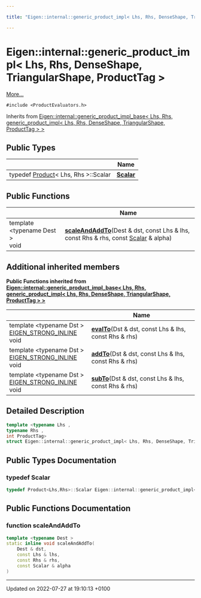 ```yaml
---

title: "Eigen::internal::generic_product_impl< Lhs, Rhs, DenseShape, TriangularShape, ProductTag >"

---
```


# Eigen::internal::generic_product_impl< Lhs, Rhs, DenseShape, TriangularShape, ProductTag >



 [More...](#detailed-description)


`#include <ProductEvaluators.h>`

Inherits from [Eigen::internal::generic_product_impl_base< Lhs, Rhs, generic_product_impl< Lhs, Rhs, DenseShape, TriangularShape, ProductTag > >](http://example.org/classes/structeigen_1_1internal_1_1generic__product__impl__base/)

## Public Types

|                | Name           |
| -------------- | -------------- |
| typedef <a href="http://example.org/classes/classeigen_1_1product/">Product</a>< Lhs, Rhs >::Scalar | **[Scalar](http://example.org/classes/structeigen_1_1internal_1_1generic__product__impl_3_01lhs_00_01rhs_00_01denseshape_00_01triangularshape_00_01producttag_01_4/#typedef-scalar)**  |

## Public Functions

|                | Name           |
| -------------- | -------------- |
| template <typename Dest \> <br>void | **[scaleAndAddTo](http://example.org/classes/structeigen_1_1internal_1_1generic__product__impl_3_01lhs_00_01rhs_00_01denseshape_00_01triangularshape_00_01producttag_01_4/#function-scaleandaddto)**(Dest & dst, const Lhs & lhs, const Rhs & rhs, const <a href="http://example.org/classes/structeigen_1_1internal_1_1generic__product__impl_3_01lhs_00_01rhs_00_01denseshape_00_01triangularshape_00_01producttag_01_4/#typedef-scalar">Scalar</a> & alpha) |

## Additional inherited members

**Public Functions inherited from [Eigen::internal::generic_product_impl_base< Lhs, Rhs, generic_product_impl< Lhs, Rhs, DenseShape, TriangularShape, ProductTag > >](http://example.org/classes/structeigen_1_1internal_1_1generic__product__impl__base/)**

|                | Name           |
| -------------- | -------------- |
| template <typename Dst \> <br><a href="http://example.org/files/macros_8h/#define-eigen-strong-inline">EIGEN_STRONG_INLINE</a> void | **[evalTo](http://example.org/classes/structeigen_1_1internal_1_1generic__product__impl__base/#function-evalto)**(Dst & dst, const Lhs & lhs, const Rhs & rhs) |
| template <typename Dst \> <br><a href="http://example.org/files/macros_8h/#define-eigen-strong-inline">EIGEN_STRONG_INLINE</a> void | **[addTo](http://example.org/classes/structeigen_1_1internal_1_1generic__product__impl__base/#function-addto)**(Dst & dst, const Lhs & lhs, const Rhs & rhs) |
| template <typename Dst \> <br><a href="http://example.org/files/macros_8h/#define-eigen-strong-inline">EIGEN_STRONG_INLINE</a> void | **[subTo](http://example.org/classes/structeigen_1_1internal_1_1generic__product__impl__base/#function-subto)**(Dst & dst, const Lhs & lhs, const Rhs & rhs) |


## Detailed Description

```cpp
template <typename Lhs ,
typename Rhs ,
int ProductTag>
struct Eigen::internal::generic_product_impl< Lhs, Rhs, DenseShape, TriangularShape, ProductTag >;
```

## Public Types Documentation

### typedef Scalar

```cpp
typedef Product<Lhs,Rhs>::Scalar Eigen::internal::generic_product_impl< Lhs, Rhs, DenseShape, TriangularShape, ProductTag >::Scalar;
```


## Public Functions Documentation

### function scaleAndAddTo

```cpp
template <typename Dest >
static inline void scaleAndAddTo(
    Dest & dst,
    const Lhs & lhs,
    const Rhs & rhs,
    const Scalar & alpha
)
```


-------------------------------

Updated on 2022-07-27 at 19:10:13 +0100